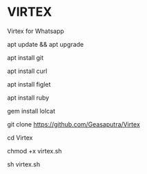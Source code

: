 # VIRTEX
Virtex for Whatsapp

apt update && apt upgrade

apt install git

apt install curl

apt install figlet

apt install ruby

gem install lolcat

git clone 
https://github.com/Geasaputra/Virtex

cd Virtex

chmod +x virtex.sh

sh virtex.sh
